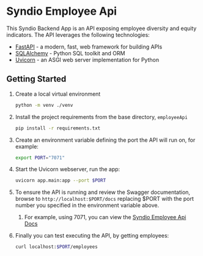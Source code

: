 # Syndio Employee Api
This Syndio Backend App is an API exposing employee diversity and equity indicators. The API leverages the following technologies:
* [FastAPI](https://fastapi.tiangolo.com/) - a modern, fast, web framework for building APIs
* [SQLAlchemy](https://www.sqlalchemy.org/) - Python SQL toolkit and ORM
* [Uvicorn](https://www.uvicorn.org/) - an ASGI web server implementation for Python

## Getting Started
1. Create a local virtual environment
   ```bash
   python -m venv ./venv
   ```
2. Install the project requirements from the base directory, `employeeApi`
   ```bash
   pip install -r requirements.txt
   ```
3. Create an environment variable defining the port the API will run on, for example:
   ```bash
   export PORT="7071" 
   ```
4. Start the Uvicorn webserver, run the app:
   ```bash
   uvicorn app.main:app --port $PORT  
   ```
5. To ensure the API is running and review the Swagger documentation, browse to `http://localhost:$PORT/docs` 
replacing $PORT with the port number you specified in the environment variable above. 
   1. For example, using 7071, you can view the [Syndio Employee Api Docs](http://localhost:7071/docs)


6. Finally you can test executing the API, by getting employees:
   ```bash
   curl localhost:$PORT/employees
   ```
